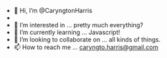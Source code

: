 - 👋 Hi, I’m @CaryngtonHarris
-
- 👀 I’m interested in ... pretty much everything?
- 🌱 I’m currently learning ... Javascript!
- 💞️ I’m looking to collaborate on ... all kinds of things.
- 📫 How to reach me ...  caryngto.harris@gmail.com

<!---
BlitzGrizzly/BlitzGrizzly is a ✨ special ✨ repository because its `README.md` (this file) appears on your GitHub profile.
You can click the Preview link to take a look at your changes.
--->
